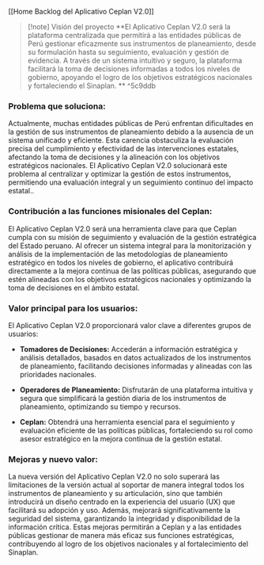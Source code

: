[[Home Backlog del Aplicativo Ceplan V2.0]]

> [!note] Visión del proyecto
> **El Aplicativo Ceplan V2.0 será la plataforma centralizada que permitirá a las entidades públicas de Perú gestionar eficazmente sus instrumentos de planeamiento, desde su formulación hasta su seguimiento, evaluación y gestión de evidencia. A través de un sistema intuitivo y seguro, la plataforma facilitará la toma de decisiones informadas a todos los niveles de gobierno, apoyando el logro de los objetivos estratégicos nacionales y fortaleciendo el Sinaplan. ** ^5c9ddb


### **Problema que soluciona:**

Actualmente, muchas entidades públicas de Perú enfrentan dificultades en la gestión de sus instrumentos de planeamiento debido a la ausencia de un sistema unificado y eficiente. Esta carencia obstaculiza la evaluación precisa del cumplimiento y efectividad de las intervenciones estatales, afectando la toma de decisiones y la alineación con los objetivos estratégicos nacionales. El Aplicativo Ceplan V2.0 solucionará este problema al centralizar y optimizar la gestión de estos instrumentos, permitiendo una evaluación integral y un seguimiento continuo del impacto estatal..


### **Contribución a las funciones misionales del Ceplan:**
   
El Aplicativo Ceplan V2.0 será una herramienta clave para que Ceplan cumpla con su misión de seguimiento y evaluación de la gestión estratégica del Estado peruano. Al ofrecer un sistema integral para la monitorización y análisis de la implementación de las metodologías de planeamiento estratégico en todos los niveles de gobierno, el aplicativo contribuirá directamente a la mejora continua de las políticas públicas, asegurando que estén alineadas con los objetivos estratégicos nacionales y optimizando la toma de decisiones en el ámbito estatal.


### **Valor principal para los usuarios:**
  
El Aplicativo Ceplan V2.0 proporcionará valor clave a diferentes grupos de usuarios:

- **Tomadores de Decisiones:** Accederán a información estratégica y análisis detallados, basados en datos actualizados de los instrumentos de planeamiento, facilitando decisiones informadas y alineadas con las prioridades nacionales.

- **Operadores de Planeamiento:** Disfrutarán de una plataforma intuitiva y segura que simplificará la gestión diaria de los instrumentos de planeamiento, optimizando su tiempo y recursos.

- **Ceplan:** Obtendrá una herramienta esencial para el seguimiento y evaluación eficiente de las políticas públicas, fortaleciendo su rol como asesor estratégico en la mejora continua de la gestión estatal.


### **Mejoras y nuevo valor:**

La nueva versión del Aplicativo Ceplan V2.0 no solo superará las limitaciones de la versión actual al soportar de manera integral todos los instrumentos de planeamiento y su articulación, sino que también introducirá un diseño centrado en la experiencia del usuario (UX) que facilitará su adopción y uso. Además, mejorará significativamente la seguridad del sistema, garantizando la integridad y disponibilidad de la información crítica. Estas mejoras permitirán a Ceplan y a las entidades públicas gestionar de manera más eficaz sus funciones estratégicas, contribuyendo al logro de los objetivos nacionales y al fortalecimiento del Sinaplan.